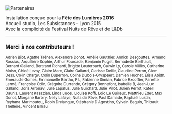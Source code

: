 <img src="img/stepup/logos-partenaires.svg" class="img-responsive img-centered img-illustration" alt="Partenaires">

<p class="text-center">
Installation conçue pour la <strong>Fête des Lumières 2016</strong><br>
Accueil studio, Les Subsistances – Lyon 2015<br>
Avec la complicité du Festival Nuits de Rêve et de L&Db</p>

---

<h3 class="font-oswald text-center">Merci à nos contributeurs !</h3>

<p class="text-center"><small>Adrien Biot, Agathe Tréhen, Alexandre Donot, Amélie Gauthier, Annick Desgouttes, Armand Rossius, Arquillière Sophie, Arthur Fourcade, Benjamin Puget, Bernadette Berthault, Bernard Galland, Bertrand Richard, Brigitte Lauterbach, Calwin Ly, Carole Villiès, Catherine Moisn, Chloé Levoy, Claire Marc, Claire Galland, Clarisse Delile, Claudine Perron, Clem Dess, Colin Chargy, Colin Duperron, Coline Dubois-Gryspeert, Damien Huchet, Elisa Abidh, Emeraude Gomes, Emmanuelle Bertho, F L, Fabienne Simian, Fabrice Excoffier, Fanette Lermé, Françoise Odin, Grégoire Durrande, Grégory Bonnefont, Isabelle B, Jean-Luc Galland, Joris Arronav, Julie Lapalus, Julie Guichard, Julie Pillot, Julien Perrot, Katell Daunis, Laurent Kasazian, Linda Lucel, Llouise Koffi, Loïc Le Quilleuc, Matthieu Edet, Max Donot, Morgane Barbry, Nelly Lafaye, Nuits de Rêve, Paul Damade, Raphaël Lustin, Reyhana Marimoutou, Robin Drelangue, Stéphanie D'Agostino, Sylvain Beguin, Thibault Thelleire, Vincent Billiau</small></p>